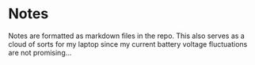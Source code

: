 # Notes

Notes are formatted as markdown files in the repo. This also serves as a cloud of sorts for my laptop since my current battery voltage fluctuations are not promising...
